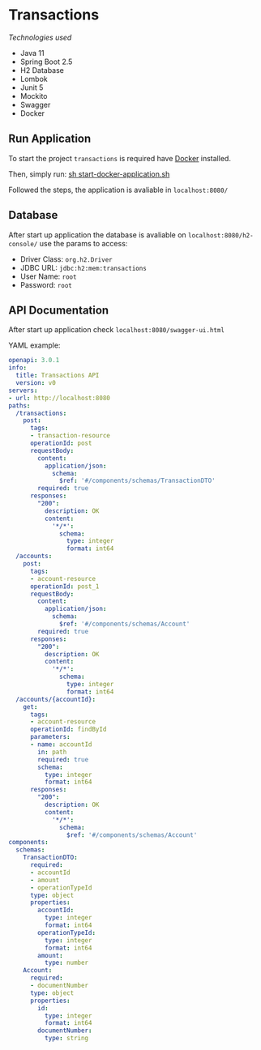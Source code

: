 # Transactions

_Technologies used_

- Java 11
- Spring Boot 2.5
- H2 Database
- Lombok
- Junit 5
- Mockito
- Swagger
- Docker

## Run Application

To start the project `transactions` is required have [Docker](https://docs.docker.com/engine/install/) installed.

Then, simply run: [sh start-docker-application.sh](./start-docker-application.sh)

Followed the steps, the application is avaliable in `localhost:8080/`

## Database

After start up application the database is avaliable on `localhost:8080/h2-console/` use the params to access:
- Driver Class: `org.h2.Driver`
- JDBC URL: `jdbc:h2:mem:transactions`
- User Name: `root`
- Password: `root`


## API Documentation

After start up application check `localhost:8080/swagger-ui.html`

YAML example:
```yaml
openapi: 3.0.1
info:
  title: Transactions API
  version: v0
servers:
- url: http://localhost:8080
paths:
  /transactions:
    post:
      tags:
      - transaction-resource
      operationId: post
      requestBody:
        content:
          application/json:
            schema:
              $ref: '#/components/schemas/TransactionDTO'
        required: true
      responses:
        "200":
          description: OK
          content:
            '*/*':
              schema:
                type: integer
                format: int64
  /accounts:
    post:
      tags:
      - account-resource
      operationId: post_1
      requestBody:
        content:
          application/json:
            schema:
              $ref: '#/components/schemas/Account'
        required: true
      responses:
        "200":
          description: OK
          content:
            '*/*':
              schema:
                type: integer
                format: int64
  /accounts/{accountId}:
    get:
      tags:
      - account-resource
      operationId: findById
      parameters:
      - name: accountId
        in: path
        required: true
        schema:
          type: integer
          format: int64
      responses:
        "200":
          description: OK
          content:
            '*/*':
              schema:
                $ref: '#/components/schemas/Account'
components:
  schemas:
    TransactionDTO:
      required:
      - accountId
      - amount
      - operationTypeId
      type: object
      properties:
        accountId:
          type: integer
          format: int64
        operationTypeId:
          type: integer
          format: int64
        amount:
          type: number
    Account:
      required:
      - documentNumber
      type: object
      properties:
        id:
          type: integer
          format: int64
        documentNumber:
          type: string
``` 


